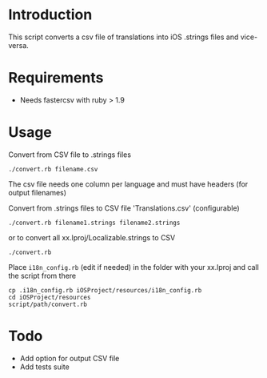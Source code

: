 # Introduction
This script converts a csv file of translations into iOS .strings files and vice-versa.

# Requirements
* Needs fastercsv with ruby > 1.9

# Usage
Convert from CSV file to .strings files
```
./convert.rb filename.csv
```
The csv file needs one column per language and must have headers (for output filenames)

Convert from .strings files to CSV file 'Translations.csv' (configurable)
```
./convert.rb filename1.strings filename2.strings
```
or to convert all xx.lproj/Localizable.strings to CSV
```
./convert.rb
```

Place <code>i18n_config.rb</code> (edit if needed) in the folder with your xx.lproj and call the script from there
```
cp .i18n_config.rb iOSProject/resources/i18n_config.rb
cd iOSProject/resources
script/path/convert.rb
```

# Todo
* Add option for output CSV file
* Add tests suite
